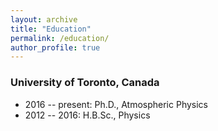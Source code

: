 ```yaml
---
layout: archive
title: "Education"
permalink: /education/
author_profile: true
---
```


### University of Toronto, Canada
* 2016 -- present: Ph.D., Atmospheric Physics
* 2012 -- 2016: H.B.Sc., Physics


